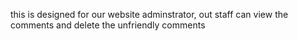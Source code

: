 this is designed for our website adminstrator, out staff can view the comments and delete the unfriendly comments
